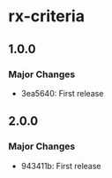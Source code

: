 # rx-criteria

## 1.0.0

### Major Changes

- 3ea5640: First release

## 2.0.0

### Major Changes

- 943411b: First release
